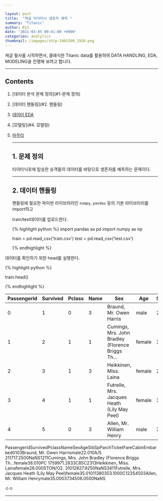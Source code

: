 ```yaml
---

layout: post
title:  "캐글 타이타닉 생존자 예측 "
summary: "Titanic"
author: KSJ
date: '2021-03-05 09:41:00 +0900'
categories: analytics
thumbnail: /imgages/ship-3401500_1920.png
---
```


캐글 필사를 시작하면서, 클래식한 Titanic data를 활용하여 DATA HANDLING, EDA, MODELING을 진행해 보려고 합니다.

-----







## Contents

1. [데이터 분석 문제 정의](#1-문제 정의)

2. [데이터 핸들링](#2. 핸들링)

3. [데이터 EDA](3.데이터EDA)

4. [모델링](#4. 모델링)

5. [마무리](#5.마무리)

   -----

   ## 1. 문제 정의



   타이타닉호에 탑승한 승객들의 데이터를 바탕으로 생존자를 예측하는 문제이다.

   ***

   ## 2. 데이터 핸들링

   핸들링에 필요한 파이썬 라이브러리인 `numpy`, `pandas` 등의 기본 라이브러리를 import하고 

   train/test데이터를 업로드한다.

   

   {% highlight python %}
   import pandas as pd
   import numpy as np

   train = pd.read_csv('train.csv')
   test = pd.read_csv('test.csv')

   {% endhighlight %}

데이터를 확인하기 위한 head를 실행한다.

{% highlight python %}

train.head()

{% endhighlight %}  

| PassengerId | Survived | Pclass | Name | Sex                                               | Age    | SibSp | Parch | Ticket | Fare             | Cabin   | Embarked |   |
|-------------|----------|--------|------|---------------------------------------------------|--------|-------|-------|--------|------------------|---------|----------|---|
| 0           | 1        | 0      | 3    | Braund, Mr. Owen Harris                           | male   | 22.0  | 1     | 0      | A/5 21171        | 7.2500  | NaN      | S |
| 1           | 2        | 1      | 1    | Cumings, Mrs. John Bradley (Florence Briggs Th... | female | 38.0  | 1     | 0      | PC 17599         | 71.2833 | C85      | C |
| 2           | 3        | 1      | 3    | Heikkinen, Miss. Laina                            | female | 26.0  | 0     | 0      | STON/O2. 3101282 | 7.9250  | NaN      | S |
| 3           | 4        | 1      | 1    | Futrelle, Mrs. Jacques Heath (Lily May Peel)      | female | 35.0  | 1     | 0      | 113803           | 53.1000 | C123     | S |
| 4           | 5        | 0      | 3    | Allen, Mr. William Henry                          | male   | 35.0  | 0     | 0      | 373450           | 8.0500  | NaN      | S |



PassengerIdSurvivedPclassNameSexAgeSibSpParchTicketFareCabinEmbarked0103Braund, Mr. Owen Harrismale22.010A/5 211717.2500NaNS1211Cumings, Mrs. John Bradley (Florence Briggs Th...female38.010PC 1759971.2833C85C2313Heikkinen, Miss. Lainafemale26.000STON/O2. 31012827.9250NaNS3411Futrelle, Mrs. Jacques Heath (Lily May Peel)female35.01011380353.1000C123S4503Allen, Mr. William Henrymale35.0003734508.0500NaNS



ㅇㅇ

***


